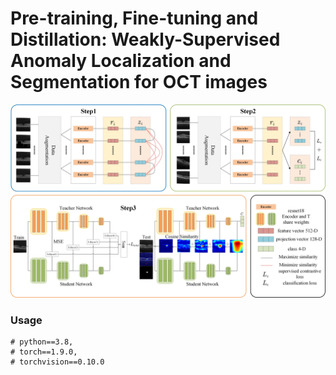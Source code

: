 # Pre-training, Fine-tuning and Distillation: Weakly-Supervised Anomaly Localization and Segmentation for OCT images

![plot](./Readme/pipline.jpg)

### Usage
~~~
# python==3.8, 
# torch==1.9.0, 
# torchvision==0.10.0
~~~
